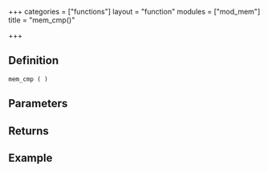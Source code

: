+++
categories = ["functions"]
layout = "function"
modules = ["mod_mem"]
title = "mem_cmp()"

+++

## Definition

    mem_cmp ( )

## Parameters

## Returns

## Example
